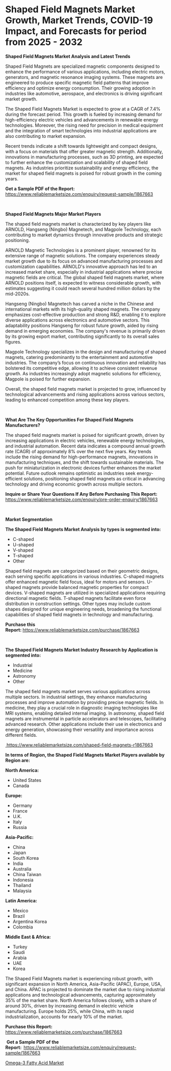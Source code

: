 <p><h1>Shaped Field Magnets Market Growth, Market Trends, COVID-19 Impact, and Forecasts for period from 2025 - 2032</h1></p><p><strong>Shaped Field Magnets Market Analysis and Latest Trends</strong></p>
<p><p>Shaped Field Magnets are specialized magnetic components designed to enhance the performance of various applications, including electric motors, generators, and magnetic resonance imaging systems. These magnets are engineered to produce specific magnetic field patterns that improve efficiency and optimize energy consumption. Their growing adoption in industries like automotive, aerospace, and electronics is driving significant market growth.</p><p>The Shaped Field Magnets Market is expected to grow at a CAGR of 7.4% during the forecast period. This growth is fueled by increasing demand for high-efficiency electric vehicles and advancements in renewable energy technologies. Moreover, the rising need for precision in medical equipment and the integration of smart technologies into industrial applications are also contributing to market expansion. </p><p>Recent trends indicate a shift towards lightweight and compact designs, with a focus on materials that offer greater magnetic strength. Additionally, innovations in manufacturing processes, such as 3D printing, are expected to further enhance the customization and scalability of shaped field magnets. As industries prioritize sustainability and energy efficiency, the market for shaped field magnets is poised for robust growth in the coming years.</p></p>
<p><strong>Get a Sample PDF of the Report:&nbsp;</strong> <a href="https://www.reliablemarketsize.com/enquiry/request-sample/1867663?utm_campaign=2890&utm_medium=2&utm_source=Github&utm_content=ia&utm_term=03042025&utm_id=shaped-field-magnets">https://www.reliablemarketsize.com/enquiry/request-sample/1867663</a></p>
<p>&nbsp;</p>
<p><strong>Shaped Field Magnets Major Market Players</strong></p>
<p><p>The shaped field magnets market is characterized by key players like ARNOLD, Hangseng (Ningbo) Magnetech, and Magpole Technology, each contributing to market dynamics through innovative products and strategic positioning.</p><p>ARNOLD Magnetic Technologies is a prominent player, renowned for its extensive range of magnetic solutions. The company experiences steady market growth due to its focus on advanced manufacturing processes and customization capabilities. ARNOLD's innovative approach has led to an increased market share, especially in industrial applications where precise magnetic fields are critical. The global shaped field magnets market, where ARNOLD positions itself, is expected to witness considerable growth, with estimates suggesting it could reach several hundred million dollars by the mid-2020s.</p><p>Hangseng (Ningbo) Magnetech has carved a niche in the Chinese and international markets with its high-quality shaped magnets. The company emphasizes cost-effective production and strong R&D, enabling it to explore diverse applications across electronics and automotive sectors. This adaptability positions Hangseng for robust future growth, aided by rising demand in emerging economies. The company's revenue is primarily driven by its growing export market, contributing significantly to its overall sales figures.</p><p>Magpole Technology specializes in the design and manufacturing of shaped magnets, catering predominantly to the entertainment and automotive industries. The company’s focus on continuous innovation and reliability has bolstered its competitive edge, allowing it to achieve consistent revenue growth. As industries increasingly adopt magnetic solutions for efficiency, Magpole is poised for further expansion.</p><p>Overall, the shaped field magnets market is projected to grow, influenced by technological advancements and rising applications across various sectors, leading to enhanced competition among these key players.</p></p>
<p>&nbsp;</p>
<p><strong>What Are The Key Opportunities For Shaped Field Magnets Manufacturers?</strong></p>
<p><p>The shaped field magnets market is poised for significant growth, driven by increasing applications in electric vehicles, renewable energy technologies, and industrial automation. Recent data indicates a compound annual growth rate (CAGR) of approximately 8% over the next five years. Key trends include the rising demand for high-performance magnets, innovations in manufacturing techniques, and the shift towards sustainable materials. The push for miniaturization in electronic devices further enhances the market potential. Future outlook remains optimistic as industries seek energy-efficient solutions, positioning shaped field magnets as critical in advancing technology and driving economic growth across multiple sectors.</p></p>
<p><strong>Inquire or Share Your Questions If Any Before Purchasing This Report:</strong> <a href="https://www.reliablemarketsize.com/enquiry/pre-order-enquiry/1867663?utm_campaign=2890&utm_medium=2&utm_source=Github&utm_content=ia&utm_term=03042025&utm_id=shaped-field-magnets">https://www.reliablemarketsize.com/enquiry/pre-order-enquiry/1867663</a></p>
<p>&nbsp;</p>
<p><strong>Market Segmentation</strong></p>
<p><strong>The Shaped Field Magnets Market Analysis by types is segmented into:</strong></p>
<p><ul><li>C-shaped</li><li>U-shaped</li><li>V-shaped</li><li>T-shaped</li><li>Other</li></ul></p>
<p><p>Shaped field magnets are categorized based on their geometric designs, each serving specific applications in various industries. C-shaped magnets offer enhanced magnetic field focus, ideal for motors and sensors. U-shaped magnets provide balanced magnetic properties for compact devices. V-shaped magnets are utilized in specialized applications requiring directional magnetic fields. T-shaped magnets facilitate even force distribution in construction settings. Other types may include custom shapes designed for unique engineering needs, broadening the functional capabilities of shaped field magnets in technology and manufacturing.</p></p>
<p><strong>Purchase this Report:&nbsp;</strong><a href="https://www.reliablemarketsize.com/purchase/1867663?utm_campaign=2890&utm_medium=2&utm_source=Github&utm_content=ia&utm_term=03042025&utm_id=shaped-field-magnets">https://www.reliablemarketsize.com/purchase/1867663</a></p>
<p>&nbsp;</p>
<p><strong>The Shaped Field Magnets Market Industry Research by Application is segmented into:</strong></p>
<p><ul><li>Industrial</li><li>Medicine</li><li>Astronomy</li><li>Other</li></ul></p>
<p><p>The shaped field magnets market serves various applications across multiple sectors. In industrial settings, they enhance manufacturing processes and improve automation by providing precise magnetic fields. In medicine, they play a crucial role in diagnostic imaging technologies like MRI systems, enabling detailed internal imaging. In astronomy, shaped field magnets are instrumental in particle accelerators and telescopes, facilitating advanced research. Other applications include their use in electronics and energy generation, showcasing their versatility and importance across different fields.</p></p>
<p><a href="https://www.reliablemarketsize.com/shaped-field-magnets-r1867663?utm_campaign=2890&utm_medium=2&utm_source=Github&utm_content=ia&utm_term=03042025&utm_id=shaped-field-magnets">&nbsp;https://www.reliablemarketsize.com/shaped-field-magnets-r1867663</a></p>
<p><strong>In terms of Region, the Shaped Field Magnets Market Players available by Region are:</strong></p>
<p>
    <p> <strong> North America: </strong>
        <ul>
            <li>United States</li>
            <li>Canada</li>
        </ul>
        </p> 
    <p> <strong> Europe: </strong>
        <ul>
            <li>Germany</li>
            <li>France</li>
            <li>U.K.</li>
            <li>Italy</li>
            <li>Russia</li>
        </ul>
        </p> 
    <p> <strong> Asia-Pacific: </strong>
        <ul>
            <li>China</li>
            <li>Japan</li>
            <li>South Korea</li>
            <li>India</li>
            <li>Australia</li>
            <li>China Taiwan</li>
            <li>Indonesia</li>
            <li>Thailand</li>
            <li>Malaysia</li>
        </ul>
        </p> 
    <p> <strong> Latin America: </strong>
        <ul>
            <li>Mexico</li>
            <li>Brazil</li>
            <li>Argentina Korea</li>
            <li>Colombia</li>
        </ul>
        </p> 
    <p> <strong> Middle East & Africa: </strong>
        <ul>
            <li>Turkey</li>
            <li>Saudi</li>
            <li>Arabia</li>
            <li>UAE</li>
            <li>Korea</li>
        </ul>
    </p>
    </p>
<p><p>The Shaped Field Magnets market is experiencing robust growth, with significant expansion in North America, Asia-Pacific (APAC), Europe, USA, and China. APAC is projected to dominate the market due to rising industrial applications and technological advancements, capturing approximately 35% of the market share. North America follows closely, with a share of around 30%, driven by increasing demand in electric vehicle manufacturing. Europe holds 25%, while China, with its rapid industrialization, accounts for nearly 10% of the market.</p></p>
<p><strong>Purchase this Report: </strong><a href="https://www.reliablemarketsize.com/purchase/1867663?utm_campaign=2890&utm_medium=2&utm_source=Github&utm_content=ia&utm_term=03042025&utm_id=shaped-field-magnets">https://www.reliablemarketsize.com/purchase/1867663</a></p>
<p>&nbsp;<strong>Get a Sample PDF of the Report:&nbsp;&nbsp;</strong><a href="https://www.reliablemarketsize.com/enquiry/request-sample/1867663?utm_campaign=2890&utm_medium=2&utm_source=Github&utm_content=ia&utm_term=03042025&utm_id=shaped-field-magnets">https://www.reliablemarketsize.com/enquiry/request-sample/1867663</a></p>
<p><strong></strong></p>
<p><p><a href="https://github.com/qetelosooya/Market-Research-Report-List-1/blob/main/omega-3-fatty-acid-market.md?utm_campaign=2890&utm_medium=2&utm_source=Github&utm_content=ia&utm_term=03042025&utm_id=shaped-field-magnets">Omega-3 Fatty Acid Market</a></p></p>